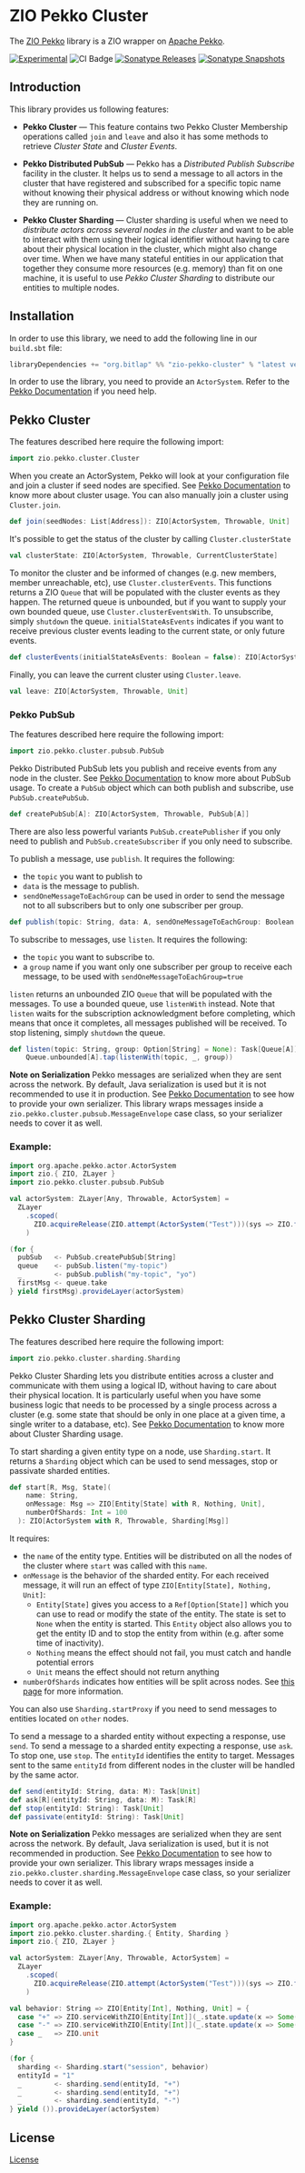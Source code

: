 # ZIO Pekko Cluster

The [ZIO Pekko](https://github.com/bitlap/zio-pekko) library is a ZIO wrapper on [Apache Pekko](https://pekko.apache.org//what-is-pekko.html). 

[![Experimental](https://img.shields.io/badge/Project%20Stage-Experimental-orange.svg)](https://github.com/bitlap/bitlap/wiki/Project-Stages) 
![CI Badge](https://github.com/bitlap/zio-pekko/workflows/CI/badge.svg) 
[![Sonatype Releases](https://index.scala-lang.org/bitlap/zio-pekko/zio-pekko-cluster/latest-by-scala-version.svg?platform=jvm)](https://index.scala-lang.org/bitlap/zio-pekko/zio-pekko-cluster/) 
[![Sonatype Snapshots](https://img.shields.io/nexus/s/https/s01.oss.sonatype.org/org.bitlap/zio-pekko-cluster_3.svg?label=Sonatype%20Snapshot)](https://s01.oss.sonatype.org/content/repositories/snapshots/org/bitlap/zio-pekko-cluster_3/)

## Introduction

This library provides us following features:

- **Pekko Cluster** — This feature contains two Pekko Cluster Membership operations called `join` and `leave` and also it has some methods to retrieve _Cluster State_ and _Cluster Events_.

- **Pekko Distributed PubSub** — Pekko has a _Distributed Publish Subscribe_ facility in the cluster. 
It helps us to send a message to all actors in the cluster that have registered and subscribed for a specific topic name without knowing their physical address or without knowing which node they are running on.

- **Pekko Cluster Sharding** — Cluster sharding is useful when we need to _distribute actors across several nodes in the cluster_ and want to be able to interact with them using their logical identifier without having to care about their physical location in the cluster, 
which might also change over time. When we have many stateful entities in our application that together they consume more resources (e.g. memory) than fit on one machine, 
it is useful to use _Pekko Cluster Sharding_ to distribute our entities to multiple nodes.

## Installation

In order to use this library, we need to add the following line in our `build.sbt` file:

```scala
libraryDependencies += "org.bitlap" %% "zio-pekko-cluster" % "latest version"
```

In order to use the library, you need to provide an `ActorSystem`. Refer to the [Pekko Documentation](https://pekko.apache.org/docs/pekko/current/general/actor-systems.html) if you need help.

## Pekko Cluster

The features described here require the following import:

```scala
import zio.pekko.cluster.Cluster
```

When you create an ActorSystem, Pekko will look at your configuration file and join a cluster if seed nodes are specified.
See [Pekko Documentation](https://pekko.apache.org/docs/pekko/current/typed/cluster.html#cluster-usage) to know more about cluster usage.
You can also manually join a cluster using `Cluster.join`.

```scala
def join(seedNodes: List[Address]): ZIO[ActorSystem, Throwable, Unit]
```

It's possible to get the status of the cluster by calling `Cluster.clusterState`

```scala
val clusterState: ZIO[ActorSystem, Throwable, CurrentClusterState]
```

To monitor the cluster and be informed of changes (e.g. new members, member unreachable, etc), use `Cluster.clusterEvents`.
This functions returns a ZIO `Queue` that will be populated with the cluster events as they happen.
The returned queue is unbounded, but if you want to supply your own bounded queue, use `Cluster.clusterEventsWith`.
To unsubscribe, simply `shutdown` the queue.
`initialStateAsEvents` indicates if you want to receive previous cluster events leading to the current state, or only future events.

```scala
def clusterEvents(initialStateAsEvents: Boolean = false): ZIO[ActorSystem, Throwable, Queue[ClusterDomainEvent]]
```

Finally, you can leave the current cluster using `Cluster.leave`.

```scala
val leave: ZIO[ActorSystem, Throwable, Unit]
```

### Pekko PubSub

The features described here require the following import:

```scala
import zio.pekko.cluster.pubsub.PubSub
```

Pekko Distributed PubSub lets you publish and receive events from any node in the cluster.
See [Pekko Documentation](https://pekko.apache.org/docs/pekko/current/typed/distributed-pub-sub.html) to know more about PubSub usage.
To create a `PubSub` object which can both publish and subscribe, use `PubSub.createPubSub`.

```scala
def createPubSub[A]: ZIO[ActorSystem, Throwable, PubSub[A]]
```

There are also less powerful variants `PubSub.createPublisher` if you only need to publish and `PubSub.createSubscriber` if you only need to subscribe.

To publish a message, use `publish`. It requires the following:
- the `topic` you want to publish to
- `data` is the message to publish.
- `sendOneMessageToEachGroup` can be used in order to send the message not to all subscribers but to only one subscriber per group.

```scala
def publish(topic: String, data: A, sendOneMessageToEachGroup: Boolean = false): Task[Unit]
```

To subscribe to messages, use `listen`.  It requires the following:
- the `topic` you want to subscribe to.
- a `group` name if you want only one subscriber per group to receive each message, to be used with `sendOneMessageToEachGroup=true`

`listen` returns an unbounded ZIO `Queue` that will be populated with the messages. To use a bounded queue, use `listenWith` instead.
Note that `listen` waits for the subscription acknowledgment before completing, which means that once it completes, all messages published will be received.
To stop listening, simply `shutdown` the queue.

```scala
def listen(topic: String, group: Option[String] = None): Task[Queue[A]] =
    Queue.unbounded[A].tap(listenWith(topic, _, group))
```

**Note on Serialization**
Pekko messages are serialized when they are sent across the network. By default, Java serialization is used but it is not recommended to use it in production.
See [Pekko Documentation](https://pekko.apache.org/docs/pekko/current/serialization.html) to see how to provide your own serializer.
This library wraps messages inside a `zio.pekko.cluster.pubsub.MessageEnvelope` case class, so your serializer needs to cover it as well.

### Example:

```scala
import org.apache.pekko.actor.ActorSystem
import zio.{ ZIO, ZLayer }
import zio.pekko.cluster.pubsub.PubSub

val actorSystem: ZLayer[Any, Throwable, ActorSystem] =
  ZLayer
    .scoped(
      ZIO.acquireRelease(ZIO.attempt(ActorSystem("Test")))(sys => ZIO.fromFuture(_ => sys.terminate()).either)
    )

(for {
  pubSub   <- PubSub.createPubSub[String]
  queue    <- pubSub.listen("my-topic")
  _        <- pubSub.publish("my-topic", "yo")
  firstMsg <- queue.take
} yield firstMsg).provideLayer(actorSystem)
```

## Pekko Cluster Sharding

The features described here require the following import:

```scala
import zio.pekko.cluster.sharding.Sharding
```

Pekko Cluster Sharding lets you distribute entities across a cluster and communicate with them using a logical ID, without having to care about their physical location.
It is particularly useful when you have some business logic that needs to be processed by a single process across a cluster (e.g. some state that should be only in one place at a given time, a single writer to a database, etc).
See [Pekko Documentation](https://pekko.apache.org/docs/pekko/current/typed/cluster-sharding.html) to know more about Cluster Sharding usage.

To start sharding a given entity type on a node, use `Sharding.start`. It returns a `Sharding` object which can be used to send messages, stop or passivate sharded entities.

```scala
def start[R, Msg, State](
    name: String,
    onMessage: Msg => ZIO[Entity[State] with R, Nothing, Unit],
    numberOfShards: Int = 100
  ): ZIO[ActorSystem with R, Throwable, Sharding[Msg]]
```

It requires:
- the `name` of the entity type. Entities will be distributed on all the nodes of the cluster where `start` was called with this `name`.
- `onMessage` is the behavior of the sharded entity. For each received message, it will run an effect of type `ZIO[Entity[State], Nothing, Unit]`:
    - `Entity[State]` gives you access to a `Ref[Option[State]]` which you can use to read or modify the state of the entity. The state is set to `None` when the entity is started. This `Entity` object also allows you to get the entity ID and to stop the entity from within (e.g. after some time of inactivity).
    - `Nothing` means the effect should not fail, you must catch and handle potential errors
    - `Unit` means the effect should not return anything
- `numberOfShards` indicates how entities will be split across nodes. See [this page](https://pekko.apache.org/docs/pekko/current/typed/cluster-sharding.html#basic-example) for more information.

You can also use `Sharding.startProxy` if you need to send messages to entities located on `other` nodes.

To send a message to a sharded entity without expecting a response, use `send`. To send a message to a sharded entity expecting a response, use `ask`. To stop one, use `stop`.
The `entityId` identifies the entity to target. Messages sent to the same `entityId` from different nodes in the cluster will be handled by the same actor.

```scala
def send(entityId: String, data: M): Task[Unit]
def ask[R](entityId: String, data: M): Task[R]
def stop(entityId: String): Task[Unit]
def passivate(entityId: String): Task[Unit]
```

**Note on Serialization**
Pekko messages are serialized when they are sent across the network. By default, Java serialization is used, but it is not recommended in production.
See [Pekko Documentation](https://pekko.apache.org/docs/pekko/current/serialization.html) to see how to provide your own serializer.
This library wraps messages inside a `zio.pekko.cluster.sharding.MessageEnvelope` case class, so your serializer needs to cover it as well.

### Example:

```scala
import org.apache.pekko.actor.ActorSystem
import zio.pekko.cluster.sharding.{ Entity, Sharding }
import zio.{ ZIO, ZLayer }

val actorSystem: ZLayer[Any, Throwable, ActorSystem] =
  ZLayer
    .scoped(
      ZIO.acquireRelease(ZIO.attempt(ActorSystem("Test")))(sys => ZIO.fromFuture(_ => sys.terminate()).either)
    )

val behavior: String => ZIO[Entity[Int], Nothing, Unit] = {
  case "+" => ZIO.serviceWithZIO[Entity[Int]](_.state.update(x => Some(x.getOrElse(0) + 1)))
  case "-" => ZIO.serviceWithZIO[Entity[Int]](_.state.update(x => Some(x.getOrElse(0) - 1)))
  case _   => ZIO.unit
}

(for {
  sharding <- Sharding.start("session", behavior)
  entityId = "1"
  _        <- sharding.send(entityId, "+")
  _        <- sharding.send(entityId, "+")
  _        <- sharding.send(entityId, "-")
} yield ()).provideLayer(actorSystem)
```


## License

[License](LICENSE)
